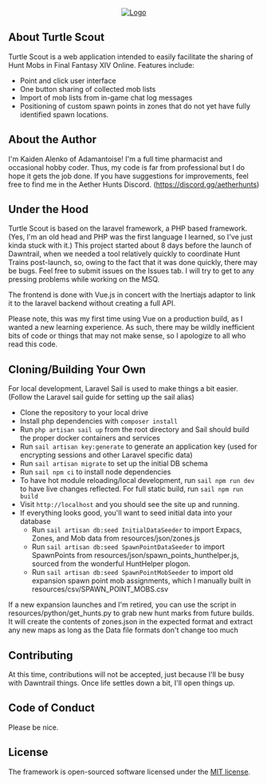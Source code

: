 <p align="center"><a href="https://scout.wobbuffet.net" target="_blank"><img src="https://scout.wobbuffet.net/turtleknife.png" alt="Logo"></a></p>


## About Turtle Scout

Turtle Scout is a web application intended to easily facilitate the sharing of Hunt Mobs in Final Fantasy XIV Online. Features include:
- Point and click user interface
- One button sharing of collected mob lists
- Import of mob lists from in-game chat log messages
- Positioning of custom spawn points in zones that do not yet have fully identified spawn locations.

## About the Author

I'm Kaiden Alenko of Adamantoise! I'm a full time pharmacist and occasional hobby coder. Thus, my code is far from professional but I do hope it gets the job done.
If you have suggestions for improvements, feel free to find me in the Aether Hunts Discord. (https://discord.gg/aetherhunts)

## Under the Hood

Turtle Scout is based on the laravel framework, a PHP based framework. (Yes, I'm an old head and PHP was the first language I learned, so I've just kinda stuck with it.)
This project started about 8 days before the launch of Dawntrail, when we needed a tool relatively quickly to coordinate Hunt Trains post-launch, so, owing to the fact that 
it was done quickly, there may be bugs. Feel free to submit issues on the Issues tab. I will try to get to any pressing problems while working on the MSQ.

The frontend is done with Vue.js in concert with the Inertiajs adaptor to link it to the laravel backend without creating a full API.

Please note, this was my first time using Vue on a production build, as I wanted a new learning experience. As such, there may be wildly inefficient bits of code
or things that may not make sense, so I apologize to all who read this code.

## Cloning/Building Your Own
For local development, Laravel Sail is used to make things a bit easier. (Follow the Laravel sail guide for setting up the sail alias)
- Clone the repository to your local drive
- Install php dependencies with `composer install`
- Run `php artisan sail up` from the root directory and Sail should build the proper docker containers and services
- Run `sail artisan key:generate` to generate an application key (used for encrypting sessions and other Laravel specific data)
- Run `sail artisan migrate` to set up the initial DB schema
- Run `sail npm ci` to install node dependencies
- To have hot module reloading/local development, run `sail npm run dev` to have live changes reflected. For full static build, run `sail npm run build`
- Visit `http://localhost` and you should see the site up and running.
- If everything looks good, you'll want to seed initial data into your database
    - Run `sail artisan db:seed InitialDataSeeder` to import Expacs, Zones, and Mob data from resources/json/zones.js
    - Run `sail artisan db:seed SpawnPointDataSeeder` to import SpawnPoints from resources/json/spawn_points_hunthelper.js, sourced from the wonderful HuntHelper plogon.
    - Run `sail artisan db:seed SpawnPointMobSeeder` to import old expansion spawn point mob assignments, which I manually built in resources/csv/SPAWN_POINT_MOBS.csv

If a new expansion launches and I'm retired, you can use the script in resources/python/get_hunts.py to grab new hunt marks from future builds. It will create the contents
of zones.json in the expected format and extract any new maps as long as the Data file formats don't change too much

## Contributing

At this time, contributions will not be accepted, just because I'll be busy with Dawntrail things. Once life settles down a bit, I'll open things up.

## Code of Conduct

Please be nice.

## License

The framework is open-sourced software licensed under the [MIT license](https://opensource.org/licenses/MIT).

